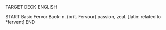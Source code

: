 TARGET DECK
ENGLISH

START
Basic
Fervor
Back: n. (brit. Fervour) passion, zeal. [latin: related to *fervent]
END
